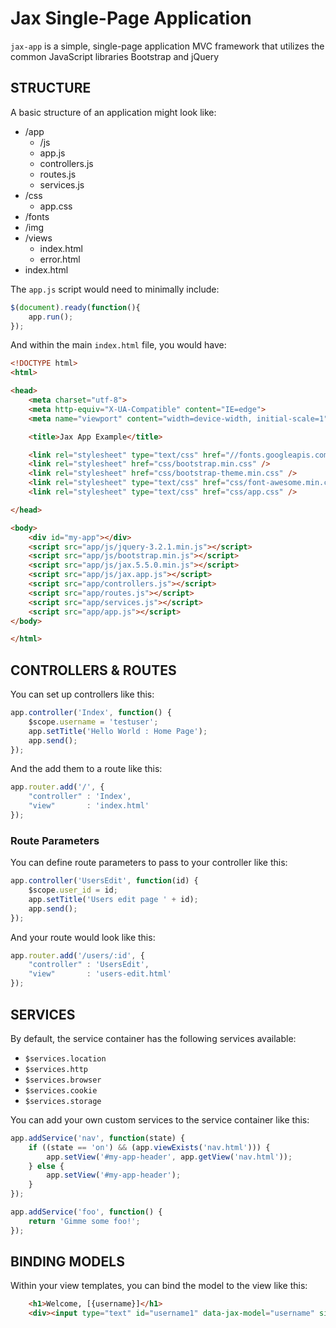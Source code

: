Jax Single-Page Application
===========================

`jax-app` is a simple, single-page application MVC framework that
utilizes the common JavaScript libraries Bootstrap and jQuery

STRUCTURE
---------

A basic structure of an application might look like:

- /app
    + /js
    + app.js
    + controllers.js
    + routes.js
    + services.js
- /css
    + app.css
- /fonts
- /img
- /views
    + index.html
    + error.html
- index.html

The ``app.js`` script would need to minimally include:

```js
$(document).ready(function(){
    app.run();
});
```
And within the main ``index.html`` file, you would have:

```html
<!DOCTYPE html>
<html>

<head>
    <meta charset="utf-8">
    <meta http-equiv="X-UA-Compatible" content="IE=edge">
    <meta name="viewport" content="width=device-width, initial-scale=1">

    <title>Jax App Example</title>

    <link rel="stylesheet" type="text/css" href="//fonts.googleapis.com/css?family=Source+Sans+Pro:400,300,300italic,400italic,700,700italic,900,900italic" />
    <link rel="stylesheet" href="css/bootstrap.min.css" />
    <link rel="stylesheet" href="css/bootstrap-theme.min.css" />
    <link rel="stylesheet" type="text/css" href="css/font-awesome.min.css" />
    <link rel="stylesheet" type="text/css" href="css/app.css" />

</head>

<body>
    <div id="my-app"></div>
    <script src="app/js/jquery-3.2.1.min.js"></script>
    <script src="app/js/bootstrap.min.js"></script>
    <script src="app/js/jax.5.5.0.min.js"></script>
    <script src="app/js/jax.app.js"></script>
    <script src="app/controllers.js"></script>
    <script src="app/routes.js"></script>
    <script src="app/services.js"></script>
    <script src="app/app.js"></script>
</body>

</html>
```

CONTROLLERS & ROUTES
--------------------

You can set up controllers like this:

```js
app.controller('Index', function() {
    $scope.username = 'testuser';
    app.setTitle('Hello World : Home Page');
    app.send();
});
```

And the add them to a route like this:

```js
app.router.add('/', {
    "controller" : 'Index',
    "view"       : 'index.html'
});
```

### Route Parameters

You can define route parameters to pass to your controller like this:

```js
app.controller('UsersEdit', function(id) {
    $scope.user_id = id;
    app.setTitle('Users edit page ' + id);
    app.send();
});
```

And your route would look like this:

```js
app.router.add('/users/:id', {
    "controller" : 'UsersEdit',
    "view"       : 'users-edit.html'
});
```

SERVICES
--------

By default, the service container has the following services available:

- ``$services.location``
- ``$services.http``
- ``$services.browser``
- ``$services.cookie``
- ``$services.storage``

You can add your own custom services to the service container like this:

```js
app.addService('nav', function(state) {
    if ((state == 'on') && (app.viewExists('nav.html'))) {
        app.setView('#my-app-header', app.getView('nav.html'));
    } else {
        app.setView('#my-app-header');
    }
});

app.addService('foo', function() {
    return 'Gimme some foo!';
});
```

BINDING MODELS
--------------

Within your view templates, you can bind the model to the view like this:

```html
    <h1>Welcome, [{username}]</h1>
    <div><input type="text" id="username1" data-jax-model="username" size="20"/></div>
```

